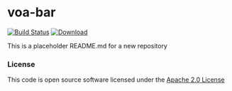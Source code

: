 # voa-bar

[![Build Status](https://travis-ci.org/hmrc/voa-bar.svg)](https://travis-ci.org/hmrc/voa-bar) [ ![Download](https://api.bintray.com/packages/hmrc/releases/voa-bar/images/download.svg) ](https://bintray.com/hmrc/releases/voa-bar/_latestVersion)

This is a placeholder README.md for a new repository

### License

This code is open source software licensed under the [Apache 2.0 License]("http://www.apache.org/licenses/LICENSE-2.0.html")